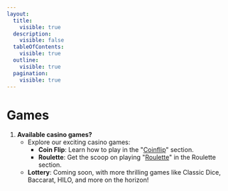 ```yaml
---
layout:
  title:
    visible: true
  description:
    visible: false
  tableOfContents:
    visible: true
  outline:
    visible: true
  pagination:
    visible: true
---
```


# Games

1. **Available casino games?**
   * Explore our exciting casino games:
     * **Coin Flip**: Learn how to play in the "[Coinflip](../original-games/coin-flip.md)" section.
     * **Roulette**: Get the scoop on playing "[Roulette](../original-games/roulette.md)" in the Roulette section.
   * **Lottery**: Coming soon, with more thrilling games like Classic Dice, Baccarat, HILO, and more on the horizon!
